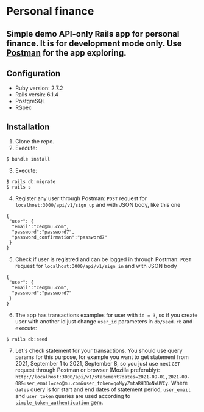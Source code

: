 Personal finance
======================
Simple demo API-only Rails app for personal finance. It is for development mode only. Use [Postman](https://www.postman.com/downloads/) for the app exploring.
----------------------
## Configuration

+ Ruby version: 2.7.2
+ Rails versin: 6.1.4
+ PostgreSQL
+ RSpec

## Installation

1. Clone the repo.
2. Execute: 
```
$ bundle install
```
3. Execute: 
```
$ rails db:migrate
$ rails s
```
4. Register any user through Postman: `POST` request for `localhost:3000/api/v1/sign_up` and with JSON body, like this one
```
{
 "user": {
  "email":"ceo@mu.com",
  "password":"password7",
  "password_confirmation":"password7"
 }
}
```
5. Check if user is registred and can be logged in through Postman: `POST` request for `localhost:3000/api/v1/sign_in` and with JSON body
```
{
 "user": {
  "email":"ceo@mu.com",
  "password":"password7"
 }
}
```
6. The app has transactions examples for user with `id = 3`, so if you create user with another id just change `user_id` parameters in `db/seed.rb` and execute:
```
$ rails db:seed
```
7. Let's check statement for your transactions. You should use query params for this purpose, for example you want to get statement from 2021, September 1 to 2021, September 8, so you just use next `GET` request through Postman or browser (Mozilla preferably): `http://localhost:3000/api/v1/statement?dates=2021-09-01,2021-09-08&user_email=ceo@mu.com&user_token=qoMyyZmtaRH3DoNxUVCy`. Where `dates` query is for start and end dates of statement period, `user_email` and `user_token` queries are used according to [`simple_token_authentication` gem](https://github.com/gonzalo-bulnes/simple_token_authentication#authentication-method-1-query-params). 
